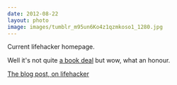 ```yaml
---
date: 2012-08-22
layout: photo
image: images/tumblr_m95un6Ko4z1qzmkoso1_1280.jpg
---
```


Current lifehacker homepage.

Well it's not quite [a book deal](http://blog.latentflip.com/post/29895405731/reflections-on-rejection) but wow, what an honour.

[The blog post, on lifehacker](http://lifehacker.com/5936765/as-if-we-are-all-born-perfect)
